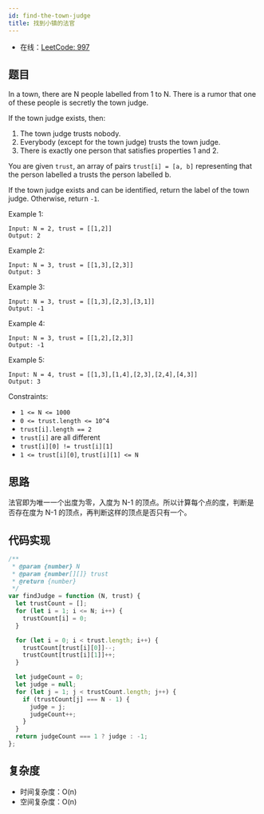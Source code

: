 ```yaml
---
id: find-the-town-judge
title: 找到小镇的法官
---
```


- 在线：[LeetCode: 997](https://leetcode.com/problems/find-the-town-judge/)

## 题目

In a town, there are N people labelled from 1 to N. There is a rumor that one of these people is secretly the town judge.

If the town judge exists, then:

1. The town judge trusts nobody.
2. Everybody (except for the town judge) trusts the town judge.
3. There is exactly one person that satisfies properties 1 and 2.

You are given `trust`, an array of pairs `trust[i] = [a, b]` representing that the person labelled a trusts the person labelled b.

If the town judge exists and can be identified, return the label of the town judge. Otherwise, return `-1`.

Example 1:

```text
Input: N = 2, trust = [[1,2]]
Output: 2
```

Example 2:

```text
Input: N = 3, trust = [[1,3],[2,3]]
Output: 3
```

Example 3:

```text
Input: N = 3, trust = [[1,3],[2,3],[3,1]]
Output: -1
```

Example 4:

```text
Input: N = 3, trust = [[1,2],[2,3]]
Output: -1
```

Example 5:

```text
Input: N = 4, trust = [[1,3],[1,4],[2,3],[2,4],[4,3]]
Output: 3
```

Constraints:

- `1 <= N <= 1000`
- `0 <= trust.length <= 10^4`
- `trust[i].length == 2`
- `trust[i]` are all different
- `trust[i][0] != trust[i][1]`
- `1 <= trust[i][0]`, `trust[i][1] <= N`

## 思路

法官即为唯一一个出度为零，入度为 N-1 的顶点。所以计算每个点的度，判断是否存在度为 N-1 的顶点，再判断这样的顶点是否只有一个。

## 代码实现

```js
/**
 * @param {number} N
 * @param {number[][]} trust
 * @return {number}
 */
var findJudge = function (N, trust) {
  let trustCount = [];
  for (let i = 1; i <= N; i++) {
    trustCount[i] = 0;
  }

  for (let i = 0; i < trust.length; i++) {
    trustCount[trust[i][0]]--;
    trustCount[trust[i][1]]++;
  }

  let judgeCount = 0;
  let judge = null;
  for (let j = 1; j < trustCount.length; j++) {
    if (trustCount[j] === N - 1) {
      judge = j;
      judgeCount++;
    }
  }
  return judgeCount === 1 ? judge : -1;
};
```

## 复杂度

- 时间复杂度：O(n)
- 空间复杂度：O(n)
